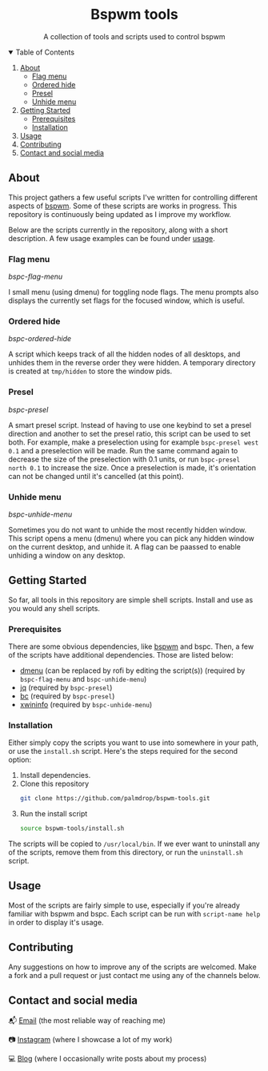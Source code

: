 <!-- PROJECT LOGO -->
<br />
<p align="center">

  <h1 align="center">Bspwm tools</h1>

  <p align="center">
    A collection of tools and scripts used to control bspwm
  </p>
</p>

<!-- TABLE OF CONTENTS -->
<details open="open">
  <summary>Table of Contents</summary>
  <ol>
    <li>
      <a href="#about">About</a>
      <ul>
        <li><a href="#flag-menu">Flag menu</a></li>
        <li><a href="#ordered-hide">Ordered hide</a></li>
        <li><a href="#presel">Presel</a></li>
        <li><a href="#unhide-menu">Unhide menu</a></li>
      </ul>
    </li>
    <li>
      <a href="#getting-started">Getting Started</a>
      <ul>
        <li><a href="#prerequisites">Prerequisites</a></li>
        <li><a href="#installation">Installation</a></li>
      </ul>
    </li>
    <li><a href="#usage">Usage</a></i>
    <li><a href="#contributing">Contributing</a></li>
    <li><a href="#contact">Contact and social media</a></li>
  </ol>
</details>

<!-- ABOUT THE PROJECT -->
## About
This project gathers a few useful scripts I've written for controlling different aspects of [bspwm](https://github.com/baskerville/bspwm). Some of these scripts are works in progress. This repository is continuously being updated as I improve my workflow. 

Below are the scripts currently in the repository, along with a short description. A few usage examples can be found under <a href="#usage">usage</a>.

### Flag menu
*bspc-flag-menu*

I small menu (using dmenu) for toggling node flags. The menu prompts also displays the currently set flags for the focused window, which is useful.

### Ordered hide
*bspc-ordered-hide*

A script which keeps track of all the hidden nodes of all desktops, and unhides them in the reverse order they were hidden. A temporary directory is created at `tmp/hidden` to store the window pids. 

### Presel
*bspc-presel*

A smart presel script. Instead of having to use one keybind to set a presel direction and another to set the presel ratio, this script can be used to set both. For example, make a preselection using for example `bspc-presel west 0.1` and a preselection will be made. Run the same command again to decrease the size of the preselection with 0.1 units, or run `bspc-presel north 0.1` to increase the size. Once a preselection is made, it's orientation can not be changed until it's cancelled (at this point). 

### Unhide menu
*bspc-unhide-menu*

Sometimes you do not want to unhide the most recently hidden window. This script opens a menu (dmenu) where you can pick any hidden window on the current desktop, and unhide it. A flag can be paassed to enable unhiding a window on any desktop.

<!-- GETTING STARTED -->
## Getting Started
So far, all tools in this repository are simple shell scripts. Install and use as you would any shell scripts.

### Prerequisites
There are some obvious dependencies, like [bspwm](https://github.com/baskerville/bspwm) and bspc. Then, a few of the scripts have additional dependencies. Those are listed below:

* [dmenu]() (can be replaced by rofi by editing the script(s)) (required by `bspc-flag-menu` and `bspc-unhide-menu`) 
* [jq]() (required by `bspc-presel`)
* [bc]() (required by `bspc-presel`)
* [xwininfo]() (required by `bspc-unhide-menu`)

### Installation
Either simply copy the scripts you want to use into somewhere in your path, or use the `install.sh` script. Here's the steps required for the second option:

1. Install dependencies.
2. Clone this repository
   ```sh
   git clone https://github.com/palmdrop/bspwm-tools.git
   ```
3. Run the install script
   ```sh
   source bspwm-tools/install.sh
   ```

The scripts will be copied to `/usr/local/bin`. If we ever want to uninstall any of the scripts, remove them from this directory, or run the `uninstall.sh` script. 

<!-- USAGE EXAMPLES -->
## Usage
Most of the scripts are fairly simple to use, especially if you're already familiar with bspwm and bspc. Each script can be run with `script-name help` in order to display it's usage.

<!-- CONTRIBUTING -->
## Contributing
Any suggestions on how to improve any of the scripts are welcomed. Make a fork and a pull request or just contact me using any of the channels below. 

<!-- CONTACT -->
## Contact and social media
:mailbox_with_mail: [Email](mailto:anton@exlex.se) (the most reliable way of reaching me)

:camera: [Instagram](https://www.instagram.com/palmdrop/) (where I showcase a lot of my work)

:computer: [Blog](https://palmdrop.github.io/) (where I occasionally write posts about my process)

 
